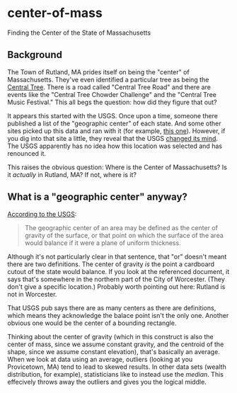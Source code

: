 # center-of-mass
Finding the Center of the State of Massachusetts

## Background

The Town of Rutland, MA prides itself on being the "center" of Massachusetts. They've even identified a particular tree as being the [Central Tree](https://www.google.com/maps/place/Central+Tree,+Geographical+Center+of+Massachusetts/@42.3773906,-71.9280109,17z/data=!4m13!1m7!3m6!1s0x89e3ffb63a179009:0xd3499f926e9ce6d6!2sCentral+Tree+Rd,+Rutland,+MA!3b1!8m2!3d42.3773906!4d-71.9258222!3m4!1s0x89e3ff4c6945dae3:0xc8d8503a3a6d63c5!8m2!3d42.3780333!4d-71.9265767). There is a road called "Central Tree Road" and there are events like the "Central Tree Chowder Challenge" and the "Central Tree Music Festival." This all begs the question: how did they figure that out?

It appears this started with the USGS. Once upon a time, someone there published a list of the "geographic center" of each state. And some other sites picked up this data and ran with it (for example, [this one](https://www.netstate.com/states/geography/ma_geography.htm)). However, if you dig into that site a little, they reveal that the USGS [changed its mind](https://www.netstate.com/subdocuments/geographic_center.htm). The USGS apparently has no idea how this location was selected and has renounced it.

This raises the obvious question: Where is the Center of Massachusetts? Is it *actually* in Rutland, MA? If not, where is it?

## What is a "geographic center" anyway?

[According to the USGS](https://pubs.er.usgs.gov/publication/70039437):
> The geographic center of an area may be defined as the center of gravity of the surface, or that point on which the surface of the area would balance if it were a plane of uniform thickness.

Although it's not particularly clear in that sentence, that "or" doesn't meant there are two definitions. The center of gravity *is* the point a cardboard cutout of the state would balance. If you look at the referenced document, it says that's somewhere in the northern part of the City of Worcester. (They don't give a specific location.) Probably worth pointing out here: Rutland is not in Worcester.

That USGS pub says there are as many centers as there are definitions, which means they acknowledge the balace point isn't the only one. Another obvious one would be the center of a bounding rectangle.

Thinking about the center of gravity (which in this construct is also the center of mass, since we assume constant gravity, and the centroid of the shape, since we assume constant elevation), that's basically an average. When we look at data using an average, outliers (looking at you Provicetown, MA) tend to lead to skewed results. In other data sets (wealth distribution, for example), statisticians like to instead use the *median*. This effecively throws away the outliers and gives you the logical middle.

